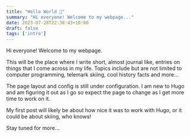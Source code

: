 ```yaml
---
title: "Hello World 👋"
summary: "Hi everyone! Welcome to my webpage..."
date: 2023-07-28T22:38:43+10:00
draft: false
tags: ['intro']
---
```


Hi everyone! Welcome to my webpage.



This will be the place where I write short, almost journal like, entries on things that I come across in my life. Topics include but are not limited to computer programming, telemark skiing, cool history facts and more...

The page layout and config is still under configuration. I am new to Hugo and am figuring it out as I go so expect the page to change as I get more time to work on it.

My first post will likely be about how nice it was to work with Hugo, or it could be about skiing, who knows!

Stay tuned for more...
